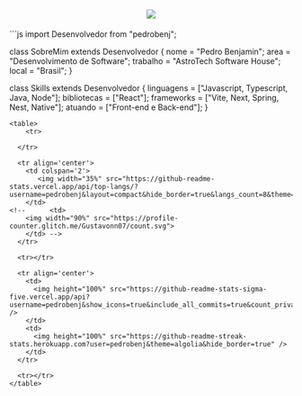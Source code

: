 <h1 align="center">
  <img src="https://readme-typing-svg.herokuapp.com/?font=Righteous&size=35&center=true&vCenter=true&width=500&height=70&duration=4000&lines=Bem vindo!+🤓;+Me+chamo+Benjamin!;+Especialista+em+soluções+criativas;" />
</h1>
```js
import Desenvolvedor from "pedrobenj";

class SobreMim extends Desenvolvedor {
  nome = "Pedro Benjamin";
  area = "Desenvolvimento de Software";
  trabalho = "AstroTech Software House";
  local = "Brasil";
}

class Skills extends Desenvolvedor {
  linguagens = ["Javascript, Typescript, Java, Node"];
  bibliotecas = ["React"];
  frameworks = ["Vite, Next, Spring, Nest, Native"];
  atuando = ["Front-end e Back-end"];
}
```
<table>
    <tr>
    
  </tr>
  
  <tr align='center'>
    <td colspan='2'>
       <img width="35%" src="https://github-readme-stats.vercel.app/api/top-langs/?username=pedrobenj&layout=compact&hide_border=true&langs_count=8&theme=algolia"/>
    </td>
<!--      <td>
    <img width="90%" src="https://profile-counter.glitch.me/Gustavonn07/count.svg">
    </td> -->
  </tr>
  
  <tr></tr>
  
  <tr align='center'>
    <td>
      <img height="100%" src="https://github-readme-stats-sigma-five.vercel.app/api?username=pedrobenj&show_icons=true&include_all_commits=true&count_private=true&hide_border=true&theme=algolia" />
    </td>
    <td>
      <img height="100%" src="https://github-readme-streak-stats.herokuapp.com?user=pedrobenj&theme=algolia&hide_border=true" />
    </td>
  </tr>
  
  <tr></tr>
</table>
